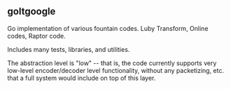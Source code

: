 ## goltgoogle

Go implementation of various fountain codes.
Luby Transform, Online codes, Raptor code.

Includes many tests, libraries, and utilities.

The abstraction level is "low" -- that is, the code currently supports very low-level
encoder/decoder level functionality, without any packetizing, etc. that a full system
would include on top of this layer.

